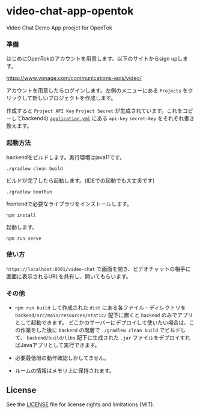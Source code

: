 # video-chat-app-opentok
Video Chat Demo App proejct for OpenTok



### 準備

はじめにOpenTokのアカウントを用意します。以下のサイトからsign upします。

https://www.vonage.com/communications-apis/video/

アカウントを用意したらログインします。左側のメニューにある `Projects` をクリックして新しいプロジェクトを作成します。

作成すると `Project API Key` `Project Secret` が生成されています。これをコピーしてbackendの [`application.yml`](./backend/src/main/resources/application.yml) にある `api-key` `secret-key` をそれぞれ書き換えます。



### 起動方法

backendをビルドします。実行環境はjava11です。

```
./gradlew clean build
```

ビルドが完了したら起動します。(IDEでの起動でも大丈夫です)

```
./gradlew bootRun
```



frontendで必要なライブラリをインストールします。

```
npm install
```

起動します。

```
npm run serve
```

### 使い方

`https://localhost:8081/video-chat` で画面を開き、ビデオチャットの相手に画面に表示されるURLを共有し、開いてもらいます。

### その他
- `npm run build` して作成された `dist` にある各ファイル・ディレクトリを `backend/src/main/resources/static/` 配下に置くと `backend` のみでアプリとして起動できます。
どこかのサーバーにデプロイして使いたい場合は、この作業をした後に `backend` の階層で `./gradlew clean build` でビルドして、 `backend/build/libs` 配下に生成された `.jar` ファイルをデプロイすればJavaアプリとして実行できます。

- 必要最低限の動作確認しかしてません。

- ルームの情報はメモリ上に保持されます。

## License

See the [LICENSE](LICENSE.md) file for license rights and limitations (MIT).
